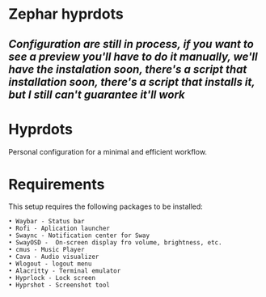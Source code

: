 # Zephar hyprdots

## *Configuration are still in process, if you want to see a preview you'll have to do it manually, we'll have the instalation soon, there's a script that installation soon, there's a script that installs it, but I still can't guarantee it'll work*

# Hyprdots

Personal configuration for a minimal and efficient workflow.

# Requirements

This setup requires the following packages to be installed:

    • Waybar - Status bar
    • Rofi - Aplication launcher
    • Swaync - Notification center for Sway
    • SwayOSD -  On-screen display fro volume, brightness, etc.
    • cmus - Music Player
    • Cava - Audio visualizer
    • Wlogout - logout menu
    • Alacritty - Terminal emulator
    • Hyprlock - Lock screen
    • Hyprshot - Screenshot tool
    

